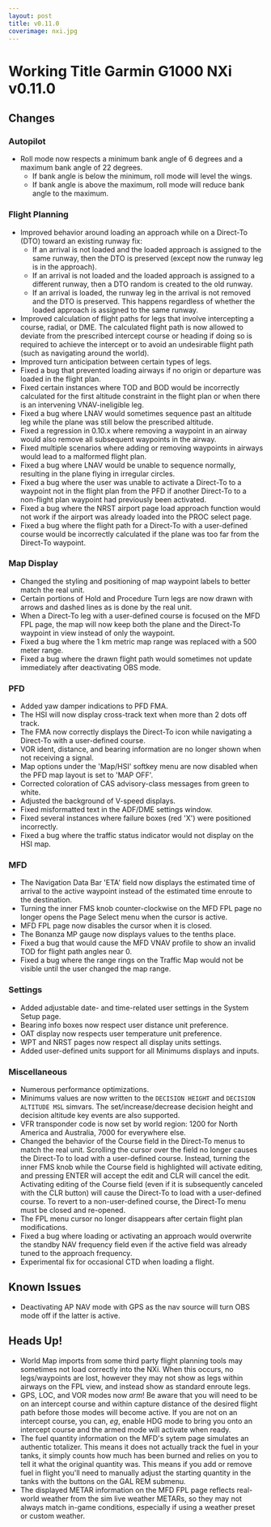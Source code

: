 ```yaml
---
layout: post
title: v0.11.0
coverimage: nxi.jpg
---
```


# Working Title Garmin G1000 NXi v0.11.0

## Changes

### Autopilot
* Roll mode now respects a minimum bank angle of 6 degrees and a maximum bank angle of 22 degrees.
    * If bank angle is below the minimum, roll mode will level the wings.
    * If bank angle is above the maximum, roll mode will reduce bank angle to the maximum.

### Flight Planning
* Improved behavior around loading an approach while on a Direct-To (DTO) toward an existing runway fix:
    * If an arrival is not loaded and the loaded approach is assigned to the same runway, then the DTO is preserved (except now the runway leg is in the approach).
    * If an arrival is not loaded and the loaded approach is assigned to a different runway, then a DTO random is created to the old runway.
    * If an arrival is loaded, the runway leg in the arrival is not removed and the DTO is preserved. This happens regardless of whether the loaded approach is assigned to the same runway.
* Improved calculation of flight paths for legs that involve intercepting a course, radial, or DME. The calculated flight path is now allowed to deviate from the prescribed intercept course or heading if doing so is required to achieve the intercept or to avoid an undesirable flight path (such as navigating around the world).
* Improved turn anticipation between certain types of legs.
* Fixed a bug that prevented loading airways if no origin or departure was loaded in the flight plan.
* Fixed certain instances where TOD and BOD would be incorrectly calculated for the first altitude constraint in the flight plan or when there is an intervening VNAV-ineligible leg.
* Fixed a bug where LNAV would sometimes sequence past an altitude leg while the plane was still below the prescribed altitude.
* Fixed a regression in 0.10.x where removing a waypoint in an airway would also remove all subsequent waypoints in the airway.
* Fixed multiple scenarios where adding or removing waypoints in airways would lead to a malformed flight plan.
* Fixed a bug where LNAV would be unable to sequence normally, resulting in the plane flying in irregular circles.
* Fixed a bug where the user was unable to activate a Direct-To to a waypoint not in the flight plan from the PFD if another Direct-To to a non-flight plan waypoint had previously been activated.
* Fixed a bug where the NRST airport page load approach function would not work if the airport was already loaded into the PROC select page.
* Fixed a bug where the flight path for a Direct-To with a user-defined course would be incorrectly calculated if the plane was too far from the Direct-To waypoint.

### Map Display
* Changed the styling and positioning of map waypoint labels to better match the real unit.
* Certain portions of Hold and Procedure Turn legs are now drawn with arrows and dashed lines as is done by the real unit.
* When a Direct-To leg with a user-defined course is focused on the MFD FPL page, the map will now keep both the plane and the Direct-To waypoint in view instead of only the waypoint.
* Fixed a bug where the 1 km metric map range was replaced with a 500 meter range.
* Fixed a bug where the drawn flight path would sometimes not update immediately after deactivating OBS mode.

### PFD
* Added yaw damper indications to PFD FMA.
* The HSI will now display cross-track text when more than 2 dots off track.
* The FMA now correctly displays the Direct-To icon while navigating a Direct-To with a user-defined course.
* VOR ident, distance, and bearing information are no longer shown when not receiving a signal.
* Map options under the 'Map/HSI' softkey menu are now disabled when the PFD map layout is set to 'MAP OFF'.
* Corrected coloration of CAS advisory-class messages from green to white.
* Adjusted the background of V-speed displays.
* Fixed misformatted text in the ADF/DME settings window.
* Fixed several instances where failure boxes (red 'X') were positioned incorrectly.
* Fixed a bug where the traffic status indicator would not display on the HSI map.

### MFD
* The Navigation Data Bar 'ETA' field now displays the estimated time of arrival to the active waypoint instead of the estimated time enroute to the destination.
* Turning the inner FMS knob counter-clockwise on the MFD FPL page no longer opens the Page Select menu when the cursor is active.
* MFD FPL page now disables the cursor when it is closed.
* The Bonanza MP gauge now displays values to the tenths place.
* Fixed a bug that would cause the MFD VNAV profile to show an invalid TOD for flight path angles near 0.
* Fixed a bug where the range rings on the Traffic Map would not be visible until the user changed the map range.

### Settings
* Added adjustable date- and time-related user settings in the System Setup page.
* Bearing info boxes now respect user distance unit preference.
* OAT display now respects user temperature unit preference.
* WPT and NRST pages now respect all display units settings.
* Added user-defined units support for all Minimums displays and inputs.

### Miscellaneous
* Numerous performance optimizations.
* Minimums values are now written to the `DECISION HEIGHT` and `DECISION ALTITUDE MSL` simvars. The set/increase/decrease decision height and decision altitude key events are also supported.
* VFR transponder code is now set by world region: 1200 for North America and Australia, 7000 for everywhere else.
* Changed the behavior of the Course field in the Direct-To menus to match the real unit. Scrolling the cursor over the field no longer causes the Direct-To to load with a user-defined course. Instead, turning the inner FMS knob while the Course field is highlighted will activate editing, and pressing ENTER will accept the edit and CLR will cancel the edit. Activating editing of the Course field (even if it is subsequently canceled with the CLR button) will cause the Direct-To to load with a user-defined course. To revert to a non-user-defined course, the Direct-To menu must be closed and re-opened.
* The FPL menu cursor no longer disappears after certain flight plan modifications.
* Fixed a bug where loading or activating an approach would overwrite the standby NAV frequency field even if the active field was already tuned to the approach frequency.
* Experimental fix for occasional CTD when loading a flight.

## Known Issues
* Deactivating AP NAV mode with GPS as the nav source will turn OBS mode off if the latter is active.

## Heads Up!
* World Map imports from some third party flight planning tools may sometimes not load correctly into the NXi. When this occurs, no legs/waypoints are lost, however they may not show as legs within airways on the FPL view, and instead show as standard enroute legs.
* GPS, LOC, and VOR modes now _arm_! Be aware that you will need to be on an intercept course and within capture distance of the desired flight path before those modes will become active.  If you are not on an intercept course, you can, _eg_, enable HDG mode to bring you onto an intercept course and the armed mode will activate when ready.
* The fuel quantity information on the MFD's sytem page simulates an authentic totalizer. This means it does not actually track the fuel in your tanks, it simply counts how much has been burned and relies on you to tell it what the original quantity was. This means if you add or remove fuel in flight you'll need to manually adjust the starting quantity in the tanks with the buttons on the GAL REM submenu.
* The displayed METAR information on the MFD FPL page reflects real-world weather from the sim live weather METARs, so they may not always match in-game conditions, especially if using a weather preset or custom weather.